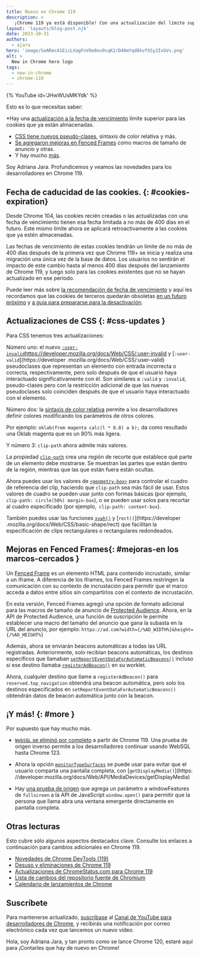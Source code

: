 ```yaml
---
title: Nuevo en Chrome 119
description: >
   ¡Chrome 119 ya está disponible! Con una actualización del límite superior de fecha de vencimiento para las cookies que ya están almacenadas. CSS tiene nuevas pseudoclases, sintaxis de color relativa, Fenced Freame tiene mejoras como macros de tamaño de anuncio,y hay mucho más.
layout: 'layouts/blog-post.njk'
date: 2023-10-31
authors:
  - ajara
hero: 'image/SeARmcA1EicLXagFnVOe0ou9cqK2/D40mYqd8kvfXSy2IxbVv.png'
alt: >
  New in Chrome hero logo
tags:
  - new-in-chrome
  - chrome-119
---
```


{% YouTube id='JHwWUsMKYdk' %}

Esto es lo que necesitas saber:

*Hay una [actualización a la fecha de vencimiento](#cookies-expiration) límite superior para las cookies que ya están almacenadas.
* [CSS tiene nuevos pseudo-clases](#css-updates), sintaxis de color relativa y más.
* [Se agregaron mejoras en Fenced Frames](#fenced-frames-improvements) como macros de tamaño de anuncio y otras.
* Y hay mucho [más](#more).

Soy Adriana Jara. Profundicemos y veamos las novedades para los desarrolladores en Chrome 119.

## Fecha de caducidad de las cookies. {: #cookies-expiration}

Desde Chrome 104, las cookies recién creadas o las actualizadas con una fecha de vencimiento tienen esa fecha limitada a no más de 400 días en el futuro. Este mismo límite ahora se aplicará retroactivamente a las cookies que ya estén almacenadas.

Las fechas de vencimiento de estas cookies tendrán un límite de no más de 400 días después de la primera vez que Chrome 119+ se inicia y realiza una migración una única vez de la base de datos. Los usuarios no sentirán el impacto de este cambio hasta al menos 400 días después del lanzamiento de Chrome 119, y luego solo para las cookies existentes que no se hayan actualizado en ese período.

Puede leer más sobre [la recomendación de fecha de vencimiento](https://httpwg.org/http-extensions/draft-ietf-httpbis-rfc6265bis.html#name-the-expires-attribute) y aquí les recordamos que las cookies de terceros quedarán obsoletas [en un futuro próximo](https://privacysandbox.com/news/the-next-stages-of-privacy-sandbox-general-availability) y [a guía para prepararse para la desactivación](/docs/privacy-sandbox/third-party-cookie-phase-out).

## Actualizaciones de CSS {: #css-updates }

Para CSS tenemos tres actualizaciones:

Número uno: el nuevo [`:user-invalid`]()https://developer.mozilla.org/docs/Web/CSS/:user-invalid y [`:user-valid`](https://developer .mozilla.org/docs/Web/CSS/:user-valid) pseudoclases que representan un elemento con entrada incorrecta o correcta, respectivamente, pero solo después de que el usuario haya interactuado significativamente con él. Son similares a `:valid` y `:invalid`, pseudo-clases pero con la restricción adicional de que las nuevas pseudoclases solo coinciden después de que el usuario haya interactuado con el elemento.

Número dos: la [sintaxis de color relativa](/blog/css-relative-color-syntax/) permite a los desarrolladores definir colores modificando los parámetros de otros colores.

Por ejemplo: `oklab(from magenta calc(l * 0.8) a b);` da como resultado una Oklab magenta que es un 80% más ligera.

Y número 3: `clip-path` ahora admite más valores.

La propiedad [`clip-path`](https://developer.mozilla.org/docs/Web/CSS/clip-path) crea una región de recorte que establece qué parte de un elemento debe mostrarse. Se muestran las partes que están dentro de la región, mientras que las que están fuera están ocultas.

Ahora puedes usar los valores de [`<geometry-box>`](https://developer.mozilla.org/docs/Web/CSS/clip-path#geometry-box) para controlar el cuadro de referencia del clip, haciendo que `clip-path` sea más fácil de usar. Estos valores de cuadro se pueden usar junto con formas básicas (por ejemplo, `clip-path: circle(50%) margin-box`), o se pueden usar solos para recortar al cuadro especificado (por ejemplo,` clip-path: content-box`).

También puedes usar las funciones [`xywh()`](https://developer.mozilla.org/docs/Web/CSS/basic-shape/xywh) y [`rect()`](https://developer .mozilla.org/docs/Web/CSS/basic-shape/rect) que facilitan la especificación de clips rectangulares o rectangulares redondeados.


## Mejoras en Fenced Frames{: #mejoras-en los marcos-cercados }

Un [Fenced Frame](/docs/privacy-sandbox/fenced-frame/) es un elemento HTML para contenido incrustado, similar a un iframe. A diferencia de los iframes, los Fenced Frames restringen la comunicación con su contexto de incrustación para permitir que el marco acceda a datos entre sitios sin compartirlos con el contexto de incrustación.

En esta versión, Fenced Frames agregó una opción de formato adicional para las macros de tamaño de anuncio de [Protected Audience](/docs/privacy-sandbox/protected-audience). Ahora, en la API de Protected Audience, una función de suscripción le permite establecer una macro del tamaño del anuncio que gana la subasta en la URL del anuncio, por ejemplo:
`https://ad.com?width={/%AD_WIDTH%}&height={/%AD_HEIGHT%}`

Además, ahora se enviarán beacons automáticas a todas las URL registradas. Anteriormente, solo recibían beacons automáticas, los destinos específicos que llamaban [`setReportEventDataForAutomaticBeacons()`](https://github.com/WICG/turtledove/blob/main/Fenced_Frames_Ads_Reporting.md#api-to-populate-event-data-for-reservedtop_navigation) incluso si ese destino llamaba [`registerAdBeacon()`](https://github.com/WICG/turtledove/blob/main/Fenced_Frames_Ads_Reporting.md#registeradbeacon) en su worklet.

Ahora, cualquier destino que llame a `registerAdBeacon()` para `reserved.top_navigation` obtendrá una beacon automática, pero solo los destinos especificados en `setReportEventDataForAutomaticBeacons()` obtendrán datos de beacon automática junto con la beacon.

## ¡Y más! {: #more }

Por supuesto que hay mucho más.

* [`WebSQL` se eliminó por completo](/blog/deprecating-web-sql/) a partir de Chrome 119. Una prueba de origen inverso permite a los desarrolladores continuar usando WebSQL hasta Chrome 123.

* Ahora la opción [`monitorTypeSurfaces`](/docs/web-platform/screen-sharing-controls/#monitorTypeSurfaces) se puede usar para evitar que el usuario comparta una pantalla completa, con [`getDisplayMedia()`](https: //developer.mozilla.org/docs/Web/API/MediaDevices/getDisplayMedia)

* Hay [una prueba de origen](/origintrials/#/view_trial/106960491150049281) que agrega un parámetro a windowFeatures de `fullscreen` a la API de JavaScript `window.open()` para permitir que la persona que llama abra una ventana emergente directamente en pantalla completa.

## Otras lecturas

Esto cubre sólo algunos aspectos destacados clave. Consulte los enlaces a continuación para
cambios adicionales en Chrome 119.

* [Novedades de Chrome DevTools (119)](/blog/new-in-devtools-119/)
* [Desuso y eliminaciones de Chrome 119](/blog/deps-rems-119/)
* [Actualizaciones de ChromeStatus.com para Chrome 119](https://chromestatus.com/features#milestone%3D119)
* [Lista de cambios del repositorio fuente de Chromium](https://chromium.googlesource.com/chromium/src/+log/118.0.5993.116..119.0.6045.63)
* [Calendario de lanzamientos de Chrome](https://chromiumdash.appspot.com/schedule)

## Suscríbete

Para mantenerse actualizado, [suscríbase](https://goo.gl/6FP1a5) al
[Canal de YouTube para desarrolladores de Chrome](https://www.youtube.com/user/ChromeDevelopers/),
y recibirás una notificación por correo electrónico cada vez que lancemos un nuevo vídeo.

Hola, soy Adriana Jara, y tan pronto como se lance Chrome 120, estaré aquí para
¡Contarles que hay de nuevo en Chrome!